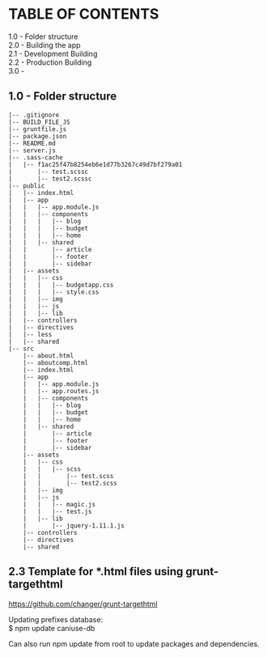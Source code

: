 TABLE OF CONTENTS  
==================================  
1.0	- Folder structure  
2.0 - Building the app  
	2.1 - Development Building  
	2.2 - Production Building  
3.0 -  


1.0 - Folder structure  
-----------------------  

    |-- .gitignore
    |-- BUILD_FILE_JS
    |-- gruntfile.js
    |-- package.json
    |-- README.md
    |-- server.js
    |-- .sass-cache
    |   |-- f1ac25f47b8254eb6e1d77b3267c49d7bf279a01
    |       |-- test.scssc
    |       |-- test2.scssc
    |-- public
    |   |-- index.html
    |   |-- app
    |   |   |-- app.module.js
    |   |   |-- components
    |   |   |   |-- blog
    |   |   |   |-- budget
    |   |   |   |-- home
    |   |   |-- shared
    |   |       |-- article
    |   |       |-- footer
    |   |       |-- sidebar
    |   |-- assets
    |   |   |-- css
    |   |   |   |-- budgetapp.css
    |   |   |   |-- style.css
    |   |   |-- img
    |   |   |-- js
    |   |   |-- lib
    |   |-- controllers
    |   |-- directives
    |   |-- less
    |   |-- shared
    |-- src
        |-- about.html
        |-- aboutcomp.html
        |-- index.html
        |-- app
        |   |-- app.module.js
        |   |-- app.routes.js
        |   |-- components
        |   |   |-- blog
        |   |   |-- budget
        |   |   |-- home
        |   |-- shared
        |       |-- article
        |       |-- footer
        |       |-- sidebar
        |-- assets
        |   |-- css
        |   |   |-- scss
        |   |       |-- test.scss
        |   |       |-- test2.scss
        |   |-- img
        |   |-- js
        |   |   |-- magic.js
        |   |   |-- test.js
        |   |-- lib
        |       |-- jquery-1.11.1.js
        |-- controllers
        |-- directives
        |-- shared

  
    
2.3 Template for *.html files using grunt-targethtml
----------------------------------------------------

https://github.com/changer/grunt-targethtml

<!--(if target dev)><!-->  
  <link rel="stylesheet" href="dev.css">  
<!--<!(endif)-->  
  
<!--(if target dev)><!-->  
  <script src="dev.js"></script>  
  <script>  
    var less = { env:'development' };  
  </script>  
<!--<!(endif)-->  
  
  
<!--(if target dist)>  
  <link rel="stylesheet" href="release.css">  
<!(endif)-->  
  
<!--(if target dist)>  
  <script src="release.js"></script>  
<!(endif)-->  
  
  
Updating prefixes database:  
$ npm update caniuse-db  
  
Can also run npm update from root to update packages and dependencies.  





